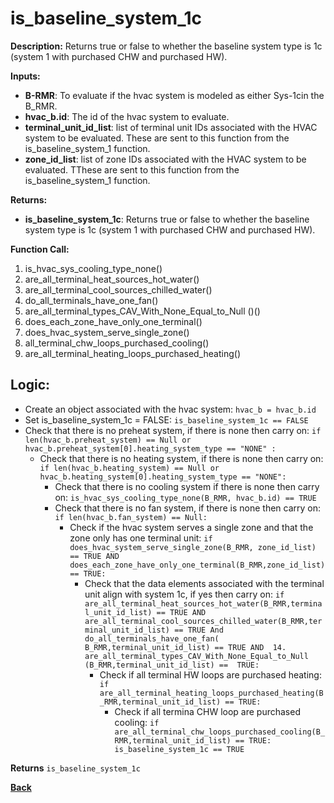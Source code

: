 # is_baseline_system_1c  

**Description:** Returns true or false to whether the baseline system type is 1c (system 1 with purchased CHW and purchased HW).  

**Inputs:**  
- **B-RMR**: To evaluate if the hvac system is modeled as either Sys-1cin the B_RMR.   
- **hvac_b.id**: The id of the hvac system to evaluate.  
- **terminal_unit_id_list**: list of terminal unit IDs associated with the HVAC system to be evaluated. These are sent to this function from the is_baseline_system_1 function.
- **zone_id_list**: list of zone IDs associated with the HVAC system to be evaluated. TThese are sent to this function from the is_baseline_system_1 function.

**Returns:**  
- **is_baseline_system_1c**: Returns true or false to whether the baseline system type is 1c (system 1 with purchased CHW and purchased HW).
 
**Function Call:** 
1. is_hvac_sys_cooling_type_none()
2. are_all_terminal_heat_sources_hot_water()  
3. are_all_terminal_cool_sources_chilled_water() 
4. do_all_terminals_have_one_fan()    
6. are_all_terminal_types_CAV_With_None_Equal_to_Null ()()
7. does_each_zone_have_only_one_terminal()    
8. does_hvac_system_serve_single_zone()  
9. all_terminal_chw_loops_purchased_cooling()
10. are_all_terminal_heating_loops_purchased_heating()  
 
## Logic:    
- Create an object associated with the hvac system: `hvac_b = hvac_b.id`  
- Set is_baseline_system_1c = FALSE: `is_baseline_system_1c == FALSE`    
- Check that there is no preheat system, if there is none then carry on: `if len(hvac_b.preheat_system) == Null or hvac_b.preheat_system[0].heating_system_type == "NONE" :`    
    - Check that there is no heating system, if there is none then carry on: `if len(hvac_b.heating_system) == Null or hvac_b.heating_system[0].heating_system_type == "NONE":`     
        - Check that there is no cooling system if there is none then carry on: `is_hvac_sys_cooling_type_none(B_RMR, hvac_b.id) == TRUE`  
        - Check that there is no fan system, if there is none then carry on: `if len(hvac_b.fan_system) == Null:`     
            - Check if the hvac system serves a single zone and that the zone only has one terminal unit: `if does_hvac_system_serve_single_zone(B_RMR, zone_id_list) == TRUE AND does_each_zone_have_only_one_terminal(B_RMR,zone_id_list) == TRUE:`  
                - Check that the data elements associated with the terminal unit align with system 1c, if yes then carry on: `if are_all_terminal_heat_sources_hot_water(B_RMR,terminal_unit_id_list) == TRUE AND are_all_terminal_cool_sources_chilled_water(B_RMR,terminal_unit_id_list) == TRUE And do_all_terminals_have_one_fan( B_RMR,terminal_unit_id_list) == TRUE AND  14.	are_all_terminal_types_CAV_With_None_Equal_to_Null (B_RMR,terminal_unit_id_list) ==  TRUE:`        
                    - Check if all terminal HW loops are purchased heating: `if are_all_terminal_heating_loops_purchased_heating(B_RMR,terminal_unit_id_list) == TRUE:`  
                        - Check if all termina CHW loop are purchased cooling: `if are_all_terminal_chw_loops_purchased_cooling(B_RMR,terminal_unit_id_list) == TRUE: is_baseline_system_1c == TRUE`  

**Returns** `is_baseline_system_1c`  



**[Back](../../_toc.md)**